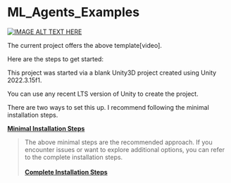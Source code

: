 # ML_Agents_Examples

[![IMAGE ALT TEXT HERE](https://img.youtube.com/vi/eigJgelag18/0.jpg)](https://www.youtube.com/watch?v=eigJgelag18)

The current project offers the above template[video].



Here are the steps to get started:

This project was started via a blank Unity3D project created using Unity 2022.3.15f1.

You can use any recent LTS version of Unity to create the project.

There are two ways to set this up. I recommend following the minimal installation steps.

**[Minimal Installation Steps](./Help/Documentation/1.MinimalStepsInstallation.md)**

> The above minimal steps are the recommended approach. If you encounter issues or want to explore additional options, you can refer to the complete installation steps. <br><br> **[Complete Installation Steps](./Help/Documentation/0.InstallationSteps.md)**


